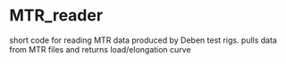 # MTR_reader
short code for reading MTR data produced by Deben test rigs. pulls data from MTR files and returns load/elongation curve
